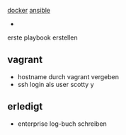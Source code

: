 [docker](docker)
[ansible](ansible)

-
erste playbook erstellen

vagrant
-
- hostname durch vagrant vergeben
- ssh login als user scotty             y

erledigt
-
- enterprise log-buch schreiben
